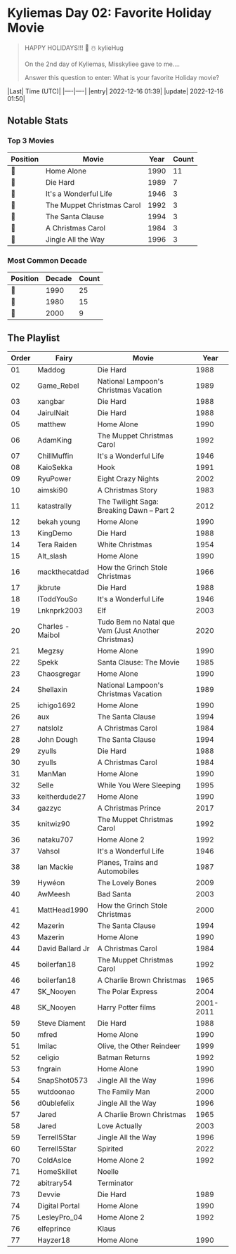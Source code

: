 # Kyliemas Day 02: Favorite Holiday Movie

> HAPPY HOLIDAYS!!! 🎄 ☃️ kylieHug 
> 
> On the 2nd day of Kyliemas, Misskyliee gave to me.... 
> 
> Answer this question to enter:  What is your favorite Holiday movie?

|Last| Time (UTC)|
|—-|—-|
|entry| 2022-12-16 01:39|
|update| 2022-12-16 01:50|

## Notable Stats

### Top 3 Movies

| Position | Movie                      | Year | Count |
| -------- | -------------------------- | ---- | ----- |
| 🥇        | Home Alone                 | 1990 | 11    |
| 🥈        | Die Hard                   | 1989 | 7     |
| 🥉        | It's a Wonderful Life      | 1946 | 3     |
| 🥉        | The Muppet Christmas Carol | 1992 | 3     |
| 🥉        | The Santa Clause           | 1994 | 3     |
| 🥉        | A Christmas Carol          | 1984 | 3     |
| 🥉        | Jingle All the Way         | 1996 | 3     |

### Most Common Decade

| Position | Decade | Count |
| -------- | ------ | ----- |
| 🥇        | 1990   | 25    |
| 🥈        | 1980   | 15    |
| 🥉        | 2000   | 9     |

## The Playlist

| Order | Fairy            | Movie                                              | Year      |
| ----- | ---------------- | -------------------------------------------------- | --------- |
| 01    | Maddog           | Die Hard                                           | 1988      |
| 02    | Game_Rebel       | National Lampoon's Christmas Vacation              | 1989      |
| 03    | xangbar          | Die Hard                                           | 1988      |
| 04    | JairulNait       | Die Hard                                           | 1988      |
| 05    | matthew          | Home Alone                                         | 1990      |
| 06    | AdamKing         | The Muppet Christmas Carol                         | 1992      |
| 07    | ChillMuffin      | It's a Wonderful Life                              | 1946      |
| 08    | KaioSekka        | Hook                                               | 1991      |
| 09    | RyuPower         | Eight Crazy Nights                                 | 2002      |
| 10    | aimski90         | A Christmas Story                                  | 1983      |
| 11    | katastrally      | The Twilight Saga: Breaking Dawn – Part 2          | 2012      |
| 12    | bekah young      | Home Alone                                         | 1990      |
| 13    | KingDemo         | Die Hard                                           | 1988      |
| 14    | Tera Raiden      | White Christmas                                    | 1954      |
| 15    | Alt_slash        | Home Alone                                         | 1990      |
| 16    | mackthecatdad    | How the Grinch Stole Christmas                     | 1966      |
| 17    | jkbrute          | Die Hard                                           | 1988      |
| 18    | IToddYouSo       | It's a Wonderful Life                              | 1946      |
| 19    | Lnknprk2003      | Elf                                                | 2003      |
| 20    | Charles - Maibol | Tudo Bem no Natal que Vem (Just Another Christmas) | 2020      |
| 21    | Megzsy           | Home Alone                                         | 1990      |
| 22    | Spekk            | Santa Clause: The Movie                            | 1985      |
| 23    | Chaosgregar      | Home Alone                                         | 1990      |
| 24    | Shellaxin        | National Lampoon's Christmas Vacation              | 1989      |
| 25    | ichigo1692       | Home Alone                                         | 1990      |
| 26    | aux              | The Santa Clause                                   | 1994      |
| 27    | natslolz         | A Christmas Carol                                  | 1984      |
| 28    | John Dough       | The Santa Clause                                   | 1994      |
| 29    | zyulls           | Die Hard                                           | 1988      |
| 30    | zyulls           | A Christmas Carol                                  | 1984      |
| 31    | ManMan           | Home Alone                                         | 1990      |
| 32    | Selle            | While You Were Sleeping                            | 1995      |
| 33    | keitherdude27    | Home Alone                                         | 1990      |
| 34    | gazzyc           | A Christmas Prince                                 | 2017      |
| 35    | knitwiz90        | The Muppet Christmas Carol                         | 1992      |
| 36    | nataku707        | Home Alone 2                                       | 1992      |
| 37    | Vahsol           | It's a Wonderful Life                              | 1946      |
| 38    | Ian Mackie       | Planes, Trains and Automobiles                     | 1987      |
| 39    | Hywéon           | The Lovely Bones                                   | 2009      |
| 40    | AwMeesh          | Bad Santa                                          | 2003      |
| 41    | MattHead1990     | How the Grinch Stole Christmas                     | 2000      |
| 42    | Mazerin          | The Santa Clause                                   | 1994      |
| 43    | Mazerin          | Home Alone                                         | 1990      |
| 44    | David Ballard Jr | A Christmas Carol                                  | 1984      |
| 45    | boilerfan18      | The Muppet Christmas Carol                         | 1992      |
| 46    | boilerfan18      | A Charlie Brown Christmas                          | 1965      |
| 47    | SK_Nooyen        | The Polar Express                                  | 2004      |
| 48    | SK_Nooyen        | Harry Potter films                                 | 2001-2011 |
| 59    | Steve Diament    | Die Hard                                           | 1988      |
| 50    | mfred            | Home Alone                                         | 1990      |
| 51    | Imilac           | Olive, the Other Reindeer                          | 1999      |
| 52    | celigio          | Batman Returns                                     | 1992      |
| 53    | fngrain          | Home Alone                                         | 1990      |
| 54    | SnapShot0573     | Jingle All the Way                                 | 1996      |
| 55    | wutdoonao        | The Family Man                                     | 2000      |
| 56    | d0ublefelix      | Jingle All the Way                                 | 1996      |
| 57    | Jared            | A Charlie Brown Christmas                          | 1965      |
| 58    | Jared            | Love Actually                                      | 2003      |
| 59    | Terrell5Star     | Jingle All the Way                                 | 1996      |
| 60    | Terrell5Star     | Spirited                                           | 2022      |
| 70    | ColdAsIce        | Home Alone 2                                       | 1992      |
| 71|HomeSkillet|Noelle||
|72|abitrary54|Terminator||
|73|Devvie|Die Hard|1989|
|74|Digital Portal|Home Alone|1990|
|75|LesleyPro_04|Home Alone 2|1992|
|76|elfeprince|Klaus||
|77|Hayzer18|Home Alone|1990|